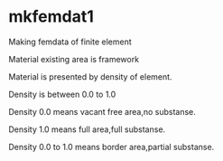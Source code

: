 
# mkfemdat1

Making femdata of finite element

Material existing area is framework

Material is presented by density of element.

Density is between 0.0 to 1.0

Density 0.0 means vacant free area,no substanse.

Density 1.0 means full area,full substanse.

Density 0.0 to 1.0 means border area,partial substanse.

